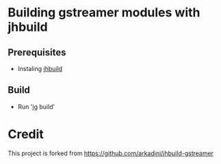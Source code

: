 # Building gstreamer modules with jhbuild

## Prerequisites

- Instaling [jhbuild](https://developer.gnome.org/jhbuild/stable/getting-started.html.en#getting-started-install)

## Build

- Run 'jg build'

# Credit

This project is forked from https://github.com/arkadini/jhbuild-gstreamer
